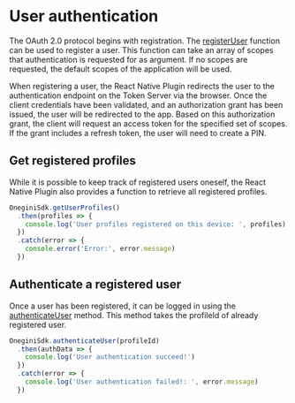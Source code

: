 # User authentication

The OAuth 2.0 protocol begins with registration. The [registerUser](../reference-guides/registerUser.md) function can be used to register a user. This function can take an array of scopes that authentication is requested for as argument. If no scopes are requested, the default scopes of the application will be used.

When registering a user, the React Native Plugin redirects the user to the authentication endpoint on the Token Server via the browser. Once the client credentials have been validated, and an authorization grant has been issued, the user will be redirected to the app. Based on this authorization grant, the client will request an access token for the specified set of scopes. If the grant includes a refresh token, the user will need to create a PIN.

## Get registered profiles

While it is possible to keep track of registered users oneself, the React Native Plugin also provides a function to retrieve all registered profiles.
```js
OneginiSdk.getUserProfiles()
  .then(profiles => {
    console.log('User profiles registered on this device: ', profiles)
  })
  .catch(error => {
    console.error('Error:', error.message)
  })
```


## Authenticate a registered user

Once a user has been registered, it can be logged in using the [authenticateUser](../reference-guides/authenticateUser.md) method. This method takes the profileId of already registered user.

```js
OneginiSdk.authenticateUser(profileId)
  .then(authData => {
    console.log('User authentication succeed!')
  })
  .catch(error => {
    console.log('User authentication failed!: ', error.message)
  })
```
